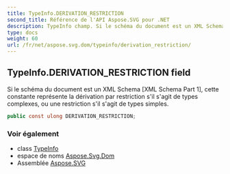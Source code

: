 ```yaml
---
title: TypeInfo.DERIVATION_RESTRICTION
second_title: Référence de l'API Aspose.SVG pour .NET
description: TypeInfo champ. Si le schéma du document est un XML Schema XML Schema Part 1 cette constante représente la dérivation par restriction sil sagit de types complexes ou une restriction sil sagit de types simples.
type: docs
weight: 60
url: /fr/net/aspose.svg.dom/typeinfo/derivation_restriction/
---
```

## TypeInfo.DERIVATION_RESTRICTION field

Si le schéma du document est un XML Schema [XML Schema Part 1], cette constante représente la dérivation par restriction s'il s'agit de types complexes, ou une restriction s'il s'agit de types simples.

```csharp
public const ulong DERIVATION_RESTRICTION;
```

### Voir également

* class [TypeInfo](../)
* espace de noms [Aspose.Svg.Dom](../../typeinfo/)
* Assemblée [Aspose.SVG](../../../)


